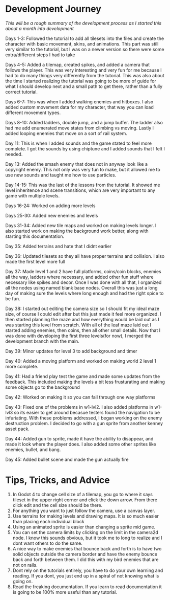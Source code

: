 # Development Journey

*This will be a rough summary of the development process as I started this about a month into development*

Days 1-3: Followed the tutorial to add all tilesets into the files and create the character with basic movement, skins, and animations. This part was still very similar to the tutorial, 
but I was on a newer version so there were some extra/different steps I had to take

Days 4-5: Added a tilemap, created spikes, and added a camera that follows the player. This was very interesting and very fun for me because I had to do many things very differently from the
tutorial. This was also about the time I started realizing the tutorial was going to be more of guide for what I should develop next and a small path to get there, rather than a fully correct 
tutorial.

Days 6-7: This was when I added walking enemies and hitboxes. I also added custom movement data for my character, that way you can load different movement types.

Days 8-10: Added ladders, double jump, and a jump buffer. The ladder also had me add enumerated move states from climbing vs moving. Lastly I added looping enemies that move on a sort of rail system.

Day 11: This is when I added sounds and the game stated to feel more complete. I got the sounds by using chiptune and I added sounds that I felt I needed. 

Day 13: Added the smash enemy that does not in anyway look like a copyright enemy. This not only was very fun to make, but it allowed me to use new sounds and taught me how to use particles.

Day 14-15: This was the last of the lessons from the tutorial. It showed me level inheritence and scene transitions, which are very important to any game with multiple levels.

Days 16-24: Worked on adding more levels

Days 25-30: Added new enemies and levels

Days 31-34: Added new tile maps and worked on making levels longer. I also started work on making the background work better, along with starting this documentation. 

Day 35: Added terrains and hate that I didnt earlier

Day 36: Updated tilesets so they all have proper terrains and collision. I also made the first level more full

Day 37: Made level 1 and 2 have full platforms, coins/coin blocks, enemies all the way,  ladders where necessary, and added other fun stuff where necessary like spikes and decor. Once I was done with all that, I organized all the nodes using named blank base nodes. Overall this was just a long day of making sure the levels where long enough and had the right spice to be fun.

Day 38: I started out editing the camera size so I should fit my ideal maze size, of course I could edit after but this just made it feel more organized. I then started planning the maze and how everything would be laid out as I was starting this level from scratch. With all of the leaf maze laid out I started adding enemies, then coins, then all other small details. Now that I was done with developing the first three levels(for now), I merged the development branch with the main.

Day 39: Minor updates for level 3 to add background and timer

Day 40: Added a moving platform and worked on making world 2 level 1 more complete. 

Day 41: Had a friend play test the game and made some updates from the feedback. This included making the levels a bit less frusturating and making some objects go to the background

Day 42: Worked on making it so you can fall through one way platforms

Day 43: Fixed one of the problems in w1-lvl2. I also added platforms in w1-lvl3 so its easier to get around becasue testers found the navigation to be infuriating. With these problems addressed, I began working on the enemy destruction problem. I decided to go with a gun sprite from another kenney asset pack.

Day 44: Added gun to sprite, made it have the ability to disappear, and made it look where the player does. I also added some other sprites like enemies, bullet, and bang.

Day 45: Added bullet scene and made the gun actually fire

# Tips, Tricks, and Advice

1. In Godot 4 to change cell size of a tilemap, you go to where it says tileset in the upper right corner and click the down arrow. From there click edit and the cell size should be there.
2. For anything you want to just follow the camera, use a canvas layer.
3. Use terrains for making levels and drawing maps. It is so much easier than placing each individual block
4. Using an animated sprite is easier than changing a sprite mid game.
5. You can set the camera limits by clicking on the limit in the camera2d node. I know this sounds obvious, but it took me to long to realize and I dont want others to do the same.
6. A nice way to make enemies that bounce back and forth is to have two solid objects outside the camera border and have the enemy bounce back and forth between them. I did this with my bird enemies that are not on rails.
7. Dont rely on the tutorials entirely, you have to do your own learning and reading. If you dont, you just end up in a spiral of not knowing what is going on.
8. Read the freaking documentation. If you learn to read documentation it is going to be 100% more useful than any tutorial.
